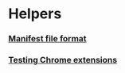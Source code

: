 # Helpers

### [Manifest file format](https://developer.chrome.com/docs/extensions/reference/manifest#popup-with-permissions)
### [Testing Chrome extensions](https://medium.com/@aabroo.jalil/how-to-test-a-chrome-extension-locally-step-by-step-guide-852e4622d4c7)
